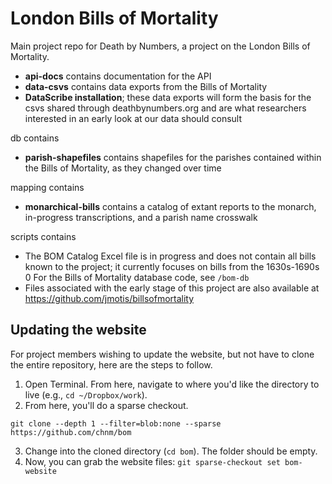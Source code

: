 # London Bills of Mortality

Main project repo for Death by Numbers, a project on the London Bills of Mortality. 

- **api-docs** contains documentation for the API
- **data-csvs** contains data exports from the Bills of Mortality 
- **DataScribe installation**; these data exports will form the basis for the csvs shared through deathbynumbers.org and are what researchers interested in an early look at our data should consult

db contains
- **parish-shapefiles** contains shapefiles for the parishes contained within the Bills of Mortality, as they changed over time

mapping contains
- **monarchical-bills** contains a catalog of extant reports to the monarch, in-progress transcriptions, and a parish name crosswalk

scripts contains
- The BOM Catalog Excel file is in progress and does not contain all bills known to the project; it currently focuses on bills from the 1630s-1690s
0 For the Bills of Mortality database code, see `/bom-db`
- Files associated with the early stage of this project are also available at https://github.com/jmotis/billsofmortality

## Updating the website

For project members wishing to update the website, but not have to clone the entire repository, here are the steps to follow.

1. Open Terminal. From here, navigate to where you'd like the directory to
   live (e.g., `cd ~/Dropbox/work`).
2. From here, you'll do a sparse checkout.

```
git clone --depth 1 --filter=blob:none --sparse https://github.com/chnm/bom
```

3. Change into the cloned directory (`cd bom`). The folder should be empty. 
4. Now, you can grab the website files: `git sparse-checkout set bom-website`
